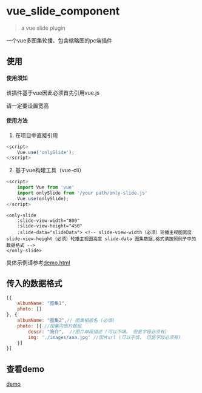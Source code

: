 # vue_slide_component

> a vue slide plugin

一个vue多图集轮播、包含缩略图的pc端插件

## 使用

#### 使用须知  

该插件基于vue因此必须首先引用vue.js

请一定要设置宽高

#### 使用方法

1. 在项目中直接引用

> <script src="https://cdn.jsdelivr.net/npm/vue@2.5.17/dist/vue.js"></script>

> <script src="/your path/only-slide.js"></script>

```javascript
<script>
    Vue.use('onlySlide');
</script>
```

2. 基于vue构建工具（vue-cli）

```javascript
<script>
    import Vue from 'vue'
    import onlySlide from '/your path/only-slide.js'
    Vue.use(onlySlide);
</script>
```

```
<only-slide 
	:slide-view-width="800" 
	:slide-view-height="450"  
	:slide-data="slideData"> <!-- slide-view-width（必须）轮播主视图宽度 slide-view-height（必须）轮播主视图高度 slide-data 图集数据,格式请按照例子中的数据格式 -->
</only-slide>
```
具体示例请参考[demo.html](https://github.com/yl1033669613/vue_slide_component/blob/master/demo/demo.html)

## 传入的数据格式

```javascript
[{
    albumName: "图集1", 
    photo: [] 
}, {
    albumName: "图集2",// 图集相册名 (必填)
    photo: [{ //图集内图片数组
        descr: "简介",  //图片单段描述 (可以不填， 但是字段必须有)
        img: './images/aaa.jpg' //图片url (可以不填， 但是字段必须有)
    }]
}]
```
## 查看demo
[demo](https://yl1033669613.github.io/vue_slide_component/demo/demo.html)  




